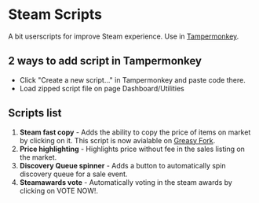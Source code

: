 # Steam Scripts
A bit userscripts for improve Steam experience. Use in [Tampermonkey](https://chrome.google.com/webstore/detail/tampermonkey/dhdgffkkebhmkfjojejmpbldmpobfkfo).

## 2 ways to add script in Tampermonkey
- Click "Create a new script..." in Tampermonkey and paste code there.
- Load zipped script file on page Dashboard/Utilities

## Scripts list 
1. **Steam fast copy** - Adds the ability to copy the price of items on market by clicking on it.
  This script is now avialable on [Greasy Fork](https://greasyfork.org/ru/scripts/394475-steam-fast-copy).
2. **Price highlighting** - Highlights price without fee in the sales listing on the market.
3. **Discovery Queue spinner** - Adds a button to automatically spin discovery queue for a sale event.
4. **Steamawards vote** - Automatically voting in the steam awards by clicking on VOTE NOW!.
